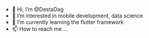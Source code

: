 - 👋 Hi, I’m @DestaDag
- 👀 I’m interested in mobile development, data science
- 🌱 I’m currently learning the flutter framework
- 📫 How to reach me ...

<!---
DestaDag/DestaDag is a ✨ special ✨ repository because its `README.md` (this file) appears on your GitHub profile.
You can click the Preview link to take a look at your changes.
--->
